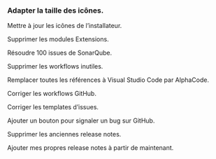 ### Adapter la taille des icônes.

Mettre à jour les icônes de l’installateur.

Supprimer les modules Extensions.

Résoudre 100 issues de SonarQube.

Supprimer les workflows inutiles.

Remplacer toutes les références à Visual Studio Code par AlphaCode.

Corriger les workflows GitHub.

Corriger les templates d’issues.

Ajouter un bouton pour signaler un bug sur GitHub.

Supprimer les anciennes release notes.

Ajouter mes propres release notes à partir de maintenant.
